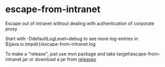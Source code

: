 # escape-from-intranet
Escape out of intranet without dealing with authentication of corporate proxy

Start with -DdefaultLogLevel=debug to see more log-entries in ${java.io.tmpdir}/escape-from-intranet.log

To make a "release", just use mvn package and take target\escape-from-intranet.jar
or download a jar from [releases](https://github.com/quaddy-services/escape-from-intranet/releases)
